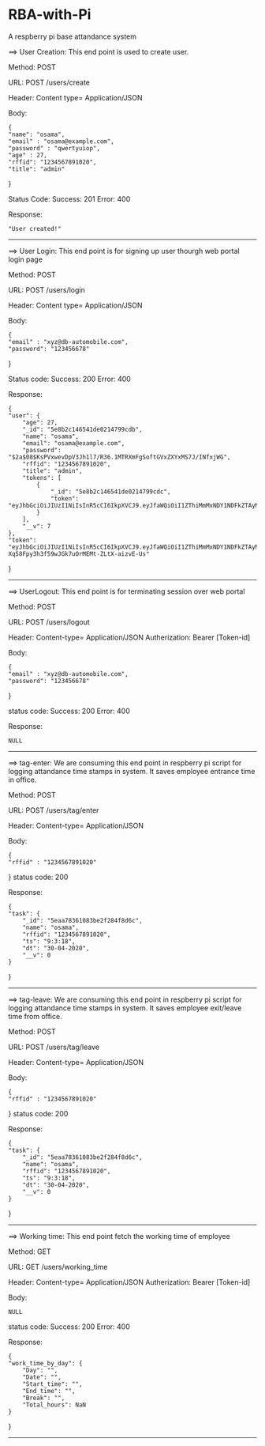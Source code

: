 # RBA-with-Pi
A respberry pi base attandance system

==> User Creation:
This end point is used to create user.

Method: POST

URL: POST /users/create

Header: Content type= Application/JSON

Body:

    {
	"name": "osama",
	"email" : "osama@example.com",
	"password" : "qwertyuiop",
	"age" : 27,
	"rffid": "1234567891020",
	"title": "admin"
}

Status Code: 
	Success: 201
	Error: 400
	
Response:
	
	"User created!"


---



==> User Login:
	This end point is for signing up user thourgh web portal login page

Method: POST

URL: POST /users/login

Header: Content type= Application/JSON

Body:

    {
	"email" : "xyz@db-automobile.com",
	"password": "123456678"
}

Status code: 
	Success: 200
	Error: 400

Response:

    {
    "user": {
        "age": 27,
        "_id": "5e8b2c146541de0214799cdb",
        "name": "osama",
        "email": "osama@example.com",
        "password": "$2a$08$KsPVxwevDpV3Jh1l7/R36.1MTRXmFgSoftGVxZXYxMS7J/INfxjWG",
        "rffid": "1234567891020",
        "title": "admin",
        "tokens": [
            {
                "_id": "5e8b2c146541de0214799cdc",
                "token": "eyJhbGciOiJIUzI1NiIsInR5cCI6IkpXVCJ9.eyJfaWQiOiI1ZThiMmMxNDY1NDFkZTAyMTQ3OTljZGIiLCJpYXQiOjE1ODYxNzkwOTJ9.dS80v2z9s6Fnd6E34ymxnAvOEfxdGkT0LgxvBR5XdM4"
            }
        ],
        "__v": 7
    },
    "token": "eyJhbGciOiJIUzI1NiIsInR5cCI6IkpXVCJ9.eyJfaWQiOiI1ZThiMmMxNDY1NDFkZTAyMTQ3OTljZGIiLCJpYXQiOjE1ODYxODIxNTN9.VBZ-Xq58Fpy3h3f59wJGk7uOrMEMt-ZLtX-aizvE-Us"
}



---



==> UserLogout:
	This end point is for terminating session over web portal

Method: POST

URL: POST /users/logout
     	

Header: Content-type= Application/JSON
    	Autherization: Bearer [Token-id]

Body:

    {
	"email" : "xyz@db-automobile.com",
	"password": "123456678"
}

status code: 
	Success: 200
	Error: 400

Response:

    NULL


---


==> tag-enter:
	We are consuming this end point in respberry pi script for logging attandance time stamps in system. It saves employee entrance time in office. 

Method: POST

URL: POST /users/tag/enter

Header: Content-type= Application/JSON
    

Body:

    {
	"rffid" : "1234567891020"
}
status code: 200

Response:

    {
    "task": {
        "_id": "5eaa78361083be2f284f8d6c",
        "name": "osama",
        "rffid": "1234567891020",
        "ts": "9:3:18",
        "dt": "30-04-2020",
        "__v": 0
    }
}


---


==> tag-leave:
	We are consuming this end point in respberry pi script for logging attandance time stamps in system. It saves employee exit/leave time from office. 	


Method: POST

URL: POST /users/tag/leave

Header: Content-type= Application/JSON
    

Body:

    {
	"rffid" : "1234567891020"
}
status code: 200

Response:

    {
    "task": {
        "_id": "5eaa78361083be2f284f8d6c",
        "name": "osama",
        "rffid": "1234567891020",
        "ts": "9:3:18",
        "dt": "30-04-2020",
        "__v": 0
    }
}


---


==> Working time:
	This end point fetch the working time of employee
	
Method: GET

URL: GET /users/working_time

Header: Content-type= Application/JSON
    	Autherization: Bearer [Token-id]
    

Body:
 	
	NULL
	
status code: 
	Success: 200
	Error: 400


Response:


    {
    "work_time_by_day": {
        "Day": "",
        "Date": "",
        "Start_time": "",
        "End_time": "",
        "Break": "",
        "Total_hours": NaN
    }
}

---
